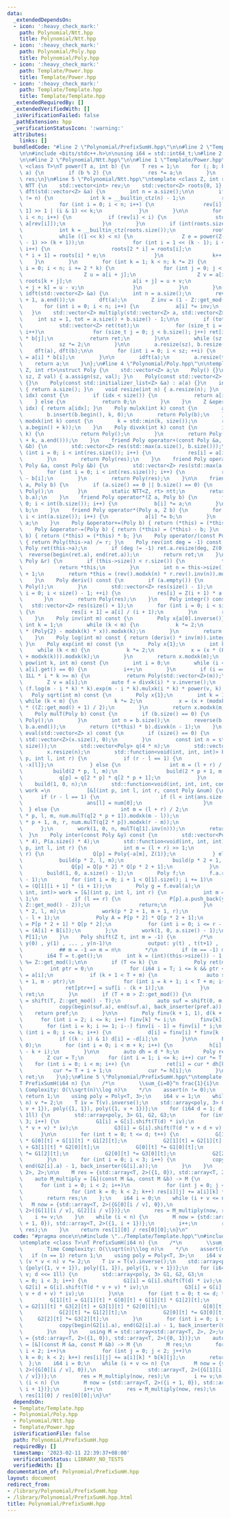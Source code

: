 ```yaml
---
data:
  _extendedDependsOn:
  - icon: ':heavy_check_mark:'
    path: Polynomial/Ntt.hpp
    title: Polynomial/Ntt.hpp
  - icon: ':heavy_check_mark:'
    path: Polynomial/Poly.hpp
    title: Polynomial/Poly.hpp
  - icon: ':heavy_check_mark:'
    path: Template/Power.hpp
    title: Template/Power.hpp
  - icon: ':heavy_check_mark:'
    path: Template/Template.hpp
    title: Template/Template.hpp
  _extendedRequiredBy: []
  _extendedVerifiedWith: []
  _isVerificationFailed: false
  _pathExtension: hpp
  _verificationStatusIcon: ':warning:'
  attributes:
    links: []
  bundledCode: "#line 2 \"Polynomial/PrefixSumH.hpp\"\n\n#line 2 \"Template/Template.hpp\"\
    \n\n#include <bits/stdc++.h>\n\nusing i64 = std::int64_t;\n#line 2 \"Polynomial/Poly.hpp\"\
    \n\n#line 2 \"Polynomial/Ntt.hpp\"\n\n#line 1 \"Template/Power.hpp\"\ntemplate\
    \ <class T>\nT power(T a, int b) {\n    T res = 1;\n    for (; b; b /= 2, a *=\
    \ a) {\n        if (b % 2) {\n            res *= a;\n        }\n    }\n    return\
    \ res;\n}\n#line 5 \"Polynomial/Ntt.hpp\"\ntemplate <class Z, int rt>\nstruct\
    \ NTT {\n    std::vector<int> rev;\n    std::vector<Z> roots{0, 1};\n    void\
    \ dft(std::vector<Z> &a) {\n        int n = a.size();\n\n        if (int(rev.size())\
    \ != n) {\n            int k = __builtin_ctz(n) - 1;\n            rev.resize(n);\n\
    \            for (int i = 0; i < n; i++) {\n                rev[i] = rev[i >>\
    \ 1] >> 1 | (i & 1) << k;\n            }\n        }\n\n        for (int i = 0;\
    \ i < n; i++) {\n            if (rev[i] < i) {\n                std::swap(a[i],\
    \ a[rev[i]]);\n            }\n        }\n        if (int(roots.size()) < n) {\n\
    \            int k = __builtin_ctz(roots.size());\n            roots.resize(n);\n\
    \            while ((1 << k) < n) {\n                Z e = power(Z(rt), (Z::get_mod()\
    \ - 1) >> (k + 1));\n                for (int i = 1 << (k - 1); i < (1 << k);\
    \ i++) {\n                    roots[2 * i] = roots[i];\n                    roots[2\
    \ * i + 1] = roots[i] * e;\n                }\n                k++;\n        \
    \    }\n        }\n        for (int k = 1; k < n; k *= 2) {\n            for (int\
    \ i = 0; i < n; i += 2 * k) {\n                for (int j = 0; j < k; j++) {\n\
    \                    Z u = a[i + j];\n                    Z v = a[i + j + k] *\
    \ roots[k + j];\n                    a[i + j] = u + v;\n                    a[i\
    \ + j + k] = u - v;\n                }\n            }\n        }\n    }\n    void\
    \ idft(std::vector<Z> &a) {\n        int n = a.size();\n        reverse(a.begin()\
    \ + 1, a.end());\n        dft(a);\n        Z inv = (1 - Z::get_mod()) / n;\n \
    \       for (int i = 0; i < n; i++) {\n            a[i] *= inv;\n        }\n \
    \   }\n    std::vector<Z> multiply(std::vector<Z> a, std::vector<Z> b) {\n   \
    \     int sz = 1, tot = a.size() + b.size() - 1;\n\n        if (tot <= 20) {\n\
    \            std::vector<Z> ret(tot);\n            for (size_t i = 0; i < a.size();\
    \ i++)\n                for (size_t j = 0; j < b.size(); j++) ret[i + j] += a[i]\
    \ * b[j];\n            return ret;\n        }\n\n        while (sz < tot) {\n\
    \            sz *= 2;\n        }\n\n        a.resize(sz), b.resize(sz);\n    \
    \    dft(a), dft(b);\n\n        for (int i = 0; i < sz; ++i) {\n            a[i]\
    \ = a[i] * b[i];\n        }\n\n        idft(a);\n        a.resize(tot);\n    \
    \    return a;\n    }\n};\n#line 4 \"Polynomial/Poly.hpp\"\n\ntemplate <class\
    \ Z, int rt>\nstruct Poly {\n    std::vector<Z> a;\n    Poly() {}\n    Poly(int\
    \ sz, Z val) { a.assign(sz, val); }\n    Poly(const std::vector<Z> &a) : a(a)\
    \ {}\n    Poly(const std::initializer_list<Z> &a) : a(a) {}\n    int size() const\
    \ { return a.size(); }\n    void resize(int n) { a.resize(n); }\n    Z operator[](int\
    \ idx) const {\n        if (idx < size()) {\n            return a[idx];\n    \
    \    } else {\n            return 0;\n        }\n    }\n    Z &operator[](int\
    \ idx) { return a[idx]; }\n    Poly mulxk(int k) const {\n        auto b = a;\n\
    \        b.insert(b.begin(), k, 0);\n        return Poly(b);\n    }\n    Poly\
    \ modxk(int k) const {\n        k = std::min(k, size());\n        return Poly(std::vector<Z>(a.begin(),\
    \ a.begin() + k));\n    }\n    Poly divxk(int k) const {\n        if (size() <=\
    \ k) {\n            return Poly();\n        }\n        return Poly(std::vector<Z>(a.begin()\
    \ + k, a.end()));\n    }\n    friend Poly operator+(const Poly &a, const Poly\
    \ &b) {\n        std::vector<Z> res(std::max(a.size(), b.size()));\n        for\
    \ (int i = 0; i < int(res.size()); i++) {\n            res[i] = a[i] + b[i];\n\
    \        }\n        return Poly(res);\n    }\n    friend Poly operator-(const\
    \ Poly &a, const Poly &b) {\n        std::vector<Z> res(std::max(a.size(), b.size()));\n\
    \        for (int i = 0; i < int(res.size()); i++) {\n            res[i] = a[i]\
    \ - b[i];\n        }\n        return Poly(res);\n    }\n\n    friend Poly operator*(Poly\
    \ a, Poly b) {\n        if (a.size() == 0 || b.size() == 0) {\n            return\
    \ Poly();\n        }\n        static NTT<Z, rt> ntt;\n        return ntt.multiply(a.a,\
    \ b.a);\n    }\n    friend Poly operator*(Z a, Poly b) {\n        for (int i =\
    \ 0; i < int(b.size()); i++) {\n            b[i] *= a;\n        }\n        return\
    \ b;\n    }\n    friend Poly operator*(Poly a, Z b) {\n        for (int i = 0;\
    \ i < int(a.size()); i++) {\n            a[i] *= b;\n        }\n        return\
    \ a;\n    }\n    Poly &operator+=(Poly b) { return (*this) = (*this) + b; }\n\
    \    Poly &operator-=(Poly b) { return (*this) = (*this) - b; }\n    Poly &operator*=(Poly\
    \ b) { return (*this) = (*this) * b; }\n    Poly operator/(const Poly &r) const\
    \ { return Poly(this->a) /= r; }\n    Poly rev(int deg = -1) const {\n       \
    \ Poly ret(this->a);\n        if (deg != -1) ret.a.resize(deg, Z(0));\n      \
    \  reverse(begin(ret.a), end(ret.a));\n        return ret;\n    }\n    Poly &operator/=(const\
    \ Poly &r) {\n        if (this->size() < r.size()) {\n            this->a.clear();\n\
    \            return *this;\n        }\n        int n = this->size() - r.size()\
    \ + 1;\n        return *this = (rev().modxk(n) * r.rev().inv(n)).modxk(n).rev(n);\n\
    \    }\n    Poly deriv() const {\n        if (a.empty()) {\n            return\
    \ Poly();\n        }\n        std::vector<Z> res(size() - 1);\n        for (int\
    \ i = 0; i < size() - 1; ++i) {\n            res[i] = Z(i + 1) * a[i + 1];\n \
    \       }\n        return Poly(res);\n    }\n    Poly integr() const {\n     \
    \   std::vector<Z> res(size() + 1);\n        for (int i = 0; i < size(); ++i)\
    \ {\n            res[i + 1] = a[i] / (i + 1);\n        }\n        return Poly(res);\n\
    \    }\n    Poly inv(int m) const {\n        Poly x{a[0].inverse()};\n       \
    \ int k = 1;\n        while (k < m) {\n            k *= 2;\n            x = (x\
    \ * (Poly{2} - modxk(k) * x)).modxk(k);\n        }\n        return x.modxk(m);\n\
    \    }\n    Poly log(int m) const { return (deriv() * inv(m)).integr().modxk(m);\
    \ }\n    Poly exp(int m) const {\n        Poly x{1};\n        int k = 1;\n   \
    \     while (k < m) {\n            k *= 2;\n            x = (x * (Poly{1} - x.log(k)\
    \ + modxk(k))).modxk(k);\n        }\n        return x.modxk(m);\n    }\n    Poly\
    \ pow(int k, int m) const {\n        int i = 0;\n        while (i < size() &&\
    \ a[i].get() == 0) {\n            i++;\n        }\n        if (i == size() ||\
    \ 1LL * i * k >= m) {\n            return Poly(std::vector<Z>(m));\n        }\n\
    \        Z v = a[i];\n        auto f = divxk(i) * v.inverse();\n        return\
    \ (f.log(m - i * k) * k).exp(m - i * k).mulxk(i * k) * power(v, k);\n    }\n \
    \   Poly sqrt(int m) const {\n        Poly x{1};\n        int k = 1;\n       \
    \ while (k < m) {\n            k *= 2;\n            x = (x + (modxk(k) * x.inv(k)).modxk(k))\
    \ * ((Z::get_mod() + 1) / 2);\n        }\n        return x.modxk(m);\n    }\n\
    \    Poly mulT(Poly b) const {\n        if (b.size() == 0) {\n            return\
    \ Poly();\n        }\n        int n = b.size();\n        reverse(b.a.begin(),\
    \ b.a.end());\n        return ((*this) * b).divxk(n - 1);\n    }\n    std::vector<Z>\
    \ eval(std::vector<Z> x) const {\n        if (size() == 0) {\n            return\
    \ std::vector<Z>(x.size(), 0);\n        }\n        const int n = std::max(int(x.size()),\
    \ size());\n        std::vector<Poly> q(4 * n);\n        std::vector<Z> ans(x.size());\n\
    \        x.resize(n);\n        std::function<void(int, int, int)> build = [&](int\
    \ p, int l, int r) {\n            if (r - l == 1) {\n                q[p] = Poly{1,\
    \ -x[l]};\n            } else {\n                int m = (l + r) / 2;\n      \
    \          build(2 * p, l, m);\n                build(2 * p + 1, m, r);\n    \
    \            q[p] = q[2 * p] * q[2 * p + 1];\n            }\n        };\n    \
    \    build(1, 0, n);\n        std::function<void(int, int, int, const Poly &)>\
    \ work =\n            [&](int p, int l, int r, const Poly &num) {\n          \
    \      if (r - l == 1) {\n                    if (l < int(ans.size())) {\n   \
    \                     ans[l] = num[0];\n                    }\n              \
    \  } else {\n                    int m = (l + r) / 2;\n                    work(2\
    \ * p, l, m, num.mulT(q[2 * p + 1]).modxk(m - l));\n                    work(2\
    \ * p + 1, m, r, num.mulT(q[2 * p]).modxk(r - m));\n                }\n      \
    \      };\n        work(1, 0, n, mulT(q[1].inv(n)));\n        return ans;\n  \
    \  }\n    Poly inter(const Poly &y) const {\n        std::vector<Poly> Q(a.size()\
    \ * 4), P(a.size() * 4);\n        std::function<void(int, int, int)> build = [&](int\
    \ p, int l, int r) {\n            int m = (l + r) >> 1;\n            if (l ==\
    \ r) {\n                Q[p] = Poly{-a[m], Z(1)};\n            } else {\n    \
    \            build(p * 2, l, m);\n                build(p * 2 + 1, m + 1, r);\n\
    \                Q[p] = Q[p * 2] * Q[p * 2 + 1];\n            }\n        };\n\
    \        build(1, 0, a.size() - 1);\n        Poly f;\n        f.a.resize((int)(Q[1].size())\
    \ - 1);\n        for (int i = 0; i + 1 < Q[1].size(); i += 1)\n            f[i]\
    \ = (Q[1][i + 1] * (i + 1));\n        Poly g = f.eval(a);\n        std::function<void(int,\
    \ int, int)> work = [&](int p, int l, int r) {\n            int m = (l + r) >>\
    \ 1;\n            if (l == r) {\n                P[p].a.push_back(y[m] * power(g[m],\
    \ Z::get_mod() - 2));\n                return;\n            }\n            work(p\
    \ * 2, l, m);\n            work(p * 2 + 1, m + 1, r);\n            P[p].a.resize(r\
    \ - l + 1);\n            Poly A = P[p * 2] * Q[p * 2 + 1];\n            Poly B\
    \ = P[p * 2 + 1] * Q[p * 2];\n            for (int i = 0; i <= r - l; i++) P[p][i]\
    \ = (A[i] + B[i]);\n        };\n        work(1, 0, a.size() - 1);\n        return\
    \ P[1];\n    }\n    Poly shift(Z t, int m = -1) {\n        /*\n            input:\
    \ y(0) , y(1) , ... , y(n-1)\n            output: y(t) , t(t+1) , ... ,y (t+m-1)\n\
    \            ## m = -1 => m = n\n        */\n        if (m == -1) m = this->size();\n\
    \        i64 T = t.get();\n        int k = (int)(this->size()) - 1;\n        T\
    \ %= Z::get_mod();\n\n        if (T <= k) {\n            Poly ret(m, 0);\n   \
    \         int ptr = 0;\n            for (i64 i = T; i <= k && ptr < m; i++) ret[ptr++]\
    \ = a[i];\n            if (k + 1 < T + m) {\n                auto suf = shift(k\
    \ + 1, m - ptr);\n                for (int i = k + 1; i < T + m; i++)\n      \
    \              ret[ptr++] = suf[i - (k + 1)];\n            }\n            return\
    \ ret;\n        }\n        if (T + m > Z::get_mod()) {\n            auto pref\
    \ = shift(T, Z::get_mod() - T);\n            auto suf = shift(0, m - pref.size());\n\
    \            copy(begin(suf.a), end(suf.a), back_inserter(pref.a));\n        \
    \    return pref;\n        }\n\n        Poly finv(k + 1, 1), d(k + 1, 0);\n  \
    \      for (int i = 2; i <= k; i++) finv[k] *= i;\n        finv[k] = Z(1) / finv[k];\n\
    \        for (int i = k; i >= 1; i--) finv[i - 1] = finv[i] * i;\n        for\
    \ (int i = 0; i <= k; i++) {\n            d[i] = finv[i] * finv[k - i] * a[i];\n\
    \            if ((k - i) & 1) d[i] = -d[i];\n        }\n\n        Poly h(m + k,\
    \ 0);\n        for (int i = 0; i < m + k; i++) {\n            h[i] = Z(1) / (T\
    \ - k + i);\n        }\n\n        auto dh = d * h;\n        Poly ret(m, 0);\n\
    \        Z cur = T;\n        for (int i = 1; i <= k; i++) cur *= T - i;\n    \
    \    for (int i = 0; i < m; i++) {\n            ret[i] = cur * dh[k + i];\n  \
    \          cur *= T + i + 1;\n            cur *= h[i];\n        }\n        return\
    \ ret;\n    }\n};\n#line 5 \"Polynomial/PrefixSumH.hpp\"\ntemplate <class T>\n\
    T PrefixSumH(i64 n) {\n    /*\n        \\sum_{i=0}^n frac{1}{i}\n        Time\
    \ Complexity: O(\\sqrt(n)\\log n)\n    */\n    assert(n != 0);\n    if (n == 1)\
    \ return 1;\n    using poly = Poly<T, 3>;\n    i64 v = 1;\n    while (v * v <\
    \ n) v *= 2;\n    T iv = T(v).inverse();\n    std::array<poly, 3> G = {poly({1,\
    \ v + 1}), poly({1, 1}), poly({1, v + 1})};\n    for (i64 d = 1; d != v; d <<=\
    \ 1ll) {\n        std::array<poly, 3> G1, G2, G3;\n        for (int i = 0; i <\
    \ 3; i++) {\n            G1[i] = G[i].shift(T(d) * iv);\n            G2[i] = G[i].shift(T(d\
    \ * v + v) * iv);\n            G3[i] = G[i].shift(T(d * v + d + v) * iv);\n  \
    \      }\n\n        for (int t = 0; t <= d; t++) {\n            G[1][t] = G1[1][t]\
    \ * G[0][t] + G[1][t] * G1[2][t];\n            G2[1][t] = G2[1][t] * G3[2][t]\
    \ + G3[1][t] * G2[0][t];\n            G[0][t] *= G1[0][t];\n            G[2][t]\
    \ *= G1[2][t];\n            G2[0][t] *= G3[0][t];\n            G2[2][t] *= G3[2][t];\n\
    \        }\n        for (int i = 0; i < 3; i++) {\n            copy(begin(G2[i].a),\
    \ end(G2[i].a) - 1, back_inserter(G[i].a));\n        }\n    }\n    using M = std::array<std::array<T,\
    \ 2>, 2>;\n\n    M res = {std::array<T, 2>({1, 0}), std::array<T, 2>({0, 1})};\n\
    \    auto M_multiply = [&](const M &a, const M &b) -> M {\n        M res;\n  \
    \      for (int i = 0; i < 2; i++)\n            for (int j = 0; j < 2; j++)\n\
    \                for (int k = 0; k < 2; k++) res[i][j] += a[i][k] * b[k][j];\n\
    \        return res;\n    };\n    i64 i = 0;\n    while (i + v <= n) {\n     \
    \   M now = {std::array<T, 2>({G[0][i / v], 0}),\n                 std::array<T,\
    \ 2>({G[1][i / v], G[2][i / v]})};\n        res = M_multiply(now, res);\n    \
    \    i += v;\n    }\n    while (i < n) {\n        M now = {std::array<T, 2>({i\
    \ + 1, 0}), std::array<T, 2>({1, i + 1})};\n        i++;\n        res = M_multiply(now,\
    \ res);\n    }\n    return res[1][0] / res[0][0];\n}\n"
  code: "#pragma once\n\n#include \"../Template/Template.hpp\"\n#include \"Poly.hpp\"\
    \ntemplate <class T>\nT PrefixSumH(i64 n) {\n    /*\n        \\sum_{i=0}^n frac{1}{i}\n\
    \        Time Complexity: O(\\sqrt(n)\\log n)\n    */\n    assert(n != 0);\n \
    \   if (n == 1) return 1;\n    using poly = Poly<T, 3>;\n    i64 v = 1;\n    while\
    \ (v * v < n) v *= 2;\n    T iv = T(v).inverse();\n    std::array<poly, 3> G =\
    \ {poly({1, v + 1}), poly({1, 1}), poly({1, v + 1})};\n    for (i64 d = 1; d !=\
    \ v; d <<= 1ll) {\n        std::array<poly, 3> G1, G2, G3;\n        for (int i\
    \ = 0; i < 3; i++) {\n            G1[i] = G[i].shift(T(d) * iv);\n           \
    \ G2[i] = G[i].shift(T(d * v + v) * iv);\n            G3[i] = G[i].shift(T(d *\
    \ v + d + v) * iv);\n        }\n\n        for (int t = 0; t <= d; t++) {\n   \
    \         G[1][t] = G1[1][t] * G[0][t] + G[1][t] * G1[2][t];\n            G2[1][t]\
    \ = G2[1][t] * G3[2][t] + G3[1][t] * G2[0][t];\n            G[0][t] *= G1[0][t];\n\
    \            G[2][t] *= G1[2][t];\n            G2[0][t] *= G3[0][t];\n       \
    \     G2[2][t] *= G3[2][t];\n        }\n        for (int i = 0; i < 3; i++) {\n\
    \            copy(begin(G2[i].a), end(G2[i].a) - 1, back_inserter(G[i].a));\n\
    \        }\n    }\n    using M = std::array<std::array<T, 2>, 2>;\n\n    M res\
    \ = {std::array<T, 2>({1, 0}), std::array<T, 2>({0, 1})};\n    auto M_multiply\
    \ = [&](const M &a, const M &b) -> M {\n        M res;\n        for (int i = 0;\
    \ i < 2; i++)\n            for (int j = 0; j < 2; j++)\n                for (int\
    \ k = 0; k < 2; k++) res[i][j] += a[i][k] * b[k][j];\n        return res;\n  \
    \  };\n    i64 i = 0;\n    while (i + v <= n) {\n        M now = {std::array<T,\
    \ 2>({G[0][i / v], 0}),\n                 std::array<T, 2>({G[1][i / v], G[2][i\
    \ / v]})};\n        res = M_multiply(now, res);\n        i += v;\n    }\n    while\
    \ (i < n) {\n        M now = {std::array<T, 2>({i + 1, 0}), std::array<T, 2>({1,\
    \ i + 1})};\n        i++;\n        res = M_multiply(now, res);\n    }\n    return\
    \ res[1][0] / res[0][0];\n}\n"
  dependsOn:
  - Template/Template.hpp
  - Polynomial/Poly.hpp
  - Polynomial/Ntt.hpp
  - Template/Power.hpp
  isVerificationFile: false
  path: Polynomial/PrefixSumH.hpp
  requiredBy: []
  timestamp: '2023-02-11 22:39:37+08:00'
  verificationStatus: LIBRARY_NO_TESTS
  verifiedWith: []
documentation_of: Polynomial/PrefixSumH.hpp
layout: document
redirect_from:
- /library/Polynomial/PrefixSumH.hpp
- /library/Polynomial/PrefixSumH.hpp.html
title: Polynomial/PrefixSumH.hpp
---
```

